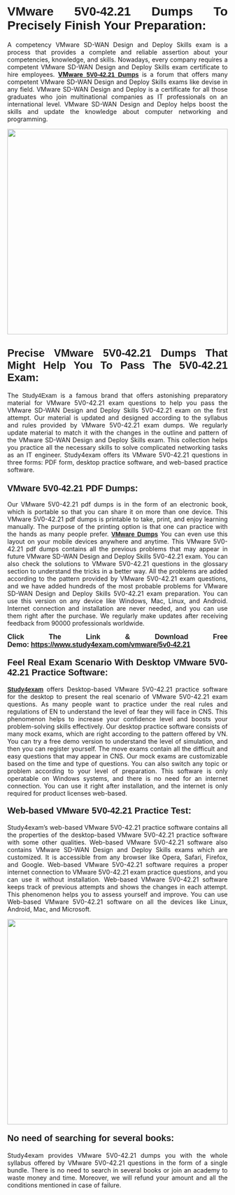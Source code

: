 <h1 style="text-align: justify;"><span style="font-family:Verdana,Geneva,sans-serif;"><strong>VMware 5V0-42.21 Dumps To Precisely Finish Your Preparation:</strong></span></h1>

<p style="text-align: justify;">A competency VMware SD-WAN Design and Deploy Skills exam is a process that provides a complete and reliable assertion about your competencies, knowledge, and skills. Nowadays, every company requires a competent VMware SD-WAN Design and Deploy Skills exam certificate to hire employees. <a href="https://www.study4exam.com/vmware/5v0-42.21-valid-dumps"><strong>VMware</strong> <span style="font-family:Verdana,Geneva,sans-serif;"><strong>5V0-42.21 Dumps</strong></span></a> is a forum that offers many competent VMware SD-WAN Design and Deploy Skills exams like devise in any field. VMware SD-WAN Design and Deploy is a certificate for all those graduates who join multinational companies as IT professionals on an international level. VMware SD-WAN Design and Deploy helps boost the skills and update the knowledge about computer networking and programming.</p>

<p style="text-align: justify;"><a href="https://www.study4exam.com/vmware/5v0-42.21"><img alt="" src="https://lh3.googleusercontent.com/pw/AL9nZEVlv7Ske_7_4HBAyUdTuN-7WvZcN6USfD6boPasgRTsSOgYJDiupUICTUV6X1uu6AGge2hWciDKxhKOVo3NFQUTTQUskCQl05KIpPWzKoMrqE_mCRGOXTps-Wcp07HSL0DIbWWBcBIFUI3Ea8n_KHg=w1659-h933-no" style="width: 100%; height: 470px;" /></a></p>

<h2 style="text-align: justify;"><span style="font-family:Lucida Sans Unicode,Lucida Grande,sans-serif;"><strong><span style="font-size:24px;">Precise VMware 5V0-42.21 Dumps That Might Help You To Pass The 5V0-42.21 Exam:</span></strong></span></h2>

<p style="text-align: justify;">The <span style="font-family:Lucida Sans Unicode,Lucida Grande,sans-serif;">Study4Exam</span> is a famous brand that offers astonishing preparatory material for VMware 5V0-42.21 exam questions to help you pass the VMware SD-WAN Design and Deploy Skills 5V0-42.21 exam on the first attempt. Our material is updated and designed according to the syllabus and rules provided by VMware 5V0-42.21 exam dumps. We regularly update material to match it with the changes in the outline and pattern of the VMware SD-WAN Design and Deploy Skills exam. This collection helps you practice all the necessary skills to solve complicated networking tasks as an IT engineer. Study4exam offers its VMware 5V0-42.21 questions in three forms: PDF form, desktop practice software, and web-based practice software. </p>

<h3 style="text-align: justify;"><strong><span style="font-size:20px;"><span style="font-family:Lucida Sans Unicode,Lucida Grande,sans-serif;">VMware 5V0-42.21 PDF Dumps:</span></span></strong></h3>

<p style="text-align: justify;">Our VMware 5V0-42.21 pdf dumps is in the form of an electronic book, which is portable so that you can share it on more than one device. This VMware 5V0-42.21 pdf dumps is printable to take, print, and enjoy learning manually. The purpose of the printing option is that one can practice with the hands as many people prefer. <a href="https://www.study4exam.com/vmware-exams"><span style="font-family:Lucida Sans Unicode,Lucida Grande,sans-serif;"><strong>VMware Dumps</strong></span></a> You can even use this layout on your mobile devices anywhere and anytime. This VMware 5V0-42.21 pdf dumps contains all the previous problems that may appear in future VMware SD-WAN Design and Deploy Skills 5V0-42.21 exam. You can also check the solutions to VMware 5V0-42.21 questions in the glossary section to understand the tricks in a better way. All the problems are added according to the pattern provided by VMware 5V0-42.21 exam questions, and we have added hundreds of the most probable problems for VMware SD-WAN Design and Deploy Skills 5V0-42.21 exam preparation. You can use this version on any device like Windows, Mac, Linux, and Android. Internet connection and installation are never needed, and you can use them right after the purchase. We regularly make updates after receiving feedback from 90000 professionals worldwide.</p>

<p style="text-align: justify;"><span style="font-family:Lucida Sans Unicode,Lucida Grande,sans-serif;"><strong><span style="font-size:16px;">Click The Link & Download Free Demo:</span></strong></span> <strong><span style="font-family:Lucida Sans Unicode,Lucida Grande,sans-serif;"><span style="font-size:16px;"><a href="https://www.study4exam.com/vmware/5v0-42.21">https://www.study4exam.com/vmware/5v0-42.21</a></span></span></strong></p>

<h4 style="text-align: justify;"><strong><span style="font-family:Lucida Sans Unicode,Lucida Grande,sans-serif;"><span style="font-size:20px;">Feel Real Exam Scenario With Desktop VMware 5V0-42.21 Practice Software:</span></span></strong></h4>

<p style="text-align: justify;"><a href="https://www.study4exam.com/"><span style="font-family:Verdana,Geneva,sans-serif;"><strong>Study4exam</strong></span></a> offers Desktop-based VMware 5V0-42.21 practice software for the desktop to present the real scenario of VMware 5V0-42.21 exam questions. As many people want to practice under the real rules and regulations of EN to understand the level of fear they will face in CNS. This phenomenon helps to increase your confidence level and boosts your problem-solving skills effectively. Our desktop practice software consists of many mock exams, which are right according to the pattern offered by VN. You can try a free demo version to understand the level of simulation, and then you can register yourself. The move exams contain all the difficult and easy questions that may appear in CNS. Our mock exams are customizable based on the time and type of questions. You can also switch any topic or problem according to your level of preparation. This software is only operatable on Windows systems, and there is no need for an internet connection. You can use it right after installation, and the internet is only required for product licenses web-based. </p>

<h4 style="text-align: justify;"><span style="font-family:Lucida Sans Unicode,Lucida Grande,sans-serif;"><strong><span style="font-size:20px;">Web-based VMware 5V0-42.21 Practice Test:</span></strong></span></h4>

<p style="text-align: justify;">Study4exam’s web-based VMware 5V0-42.21 practice software contains all the properties of the desktop-based VMware 5V0-42.21 practice software with some other qualities. Web-based VMware 5V0-42.21 software also contains VMware SD-WAN Design and Deploy Skills exams which are customized. It is accessible from any browser like Opera, Safari, Firefox, and Google. Web-based VMware 5V0-42.21 software requires a proper internet connection to VMware 5V0-42.21 exam practice questions, and you can use it without installation. Web-based VMware 5V0-42.21 software keeps track of previous attempts and shows the changes in each attempt. This phenomenon helps you to assess yourself and improve. You can use Web-based VMware 5V0-42.21 software on all the devices like Linux, Android, Mac, and Microsoft.</p>

<p style="text-align: center;"><a href="https://www.study4exam.com/vmware/5v0-42.21"><img alt="" src="https://lh3.googleusercontent.com/pw/AL9nZEUUSkRyvc4gudeH81RsLWSZLUIhDbbix90UQ4Nknl42MiPXhE2WvgE6ynXQK8mQ23j1q8BlcR3zkz-sugUKDhmp-cvdF7FN6gsDIAW958mBJ52F35JmoMau5RsT1NIRYA6usGyWQMtl6sjcUF3Hd-w=w1659-h933-no" style="width: 100%; height: 470px;" /></a></p>

<h4 style="text-align: justify;"><span style="font-family:Lucida Sans Unicode,Lucida Grande,sans-serif;"><strong><span style="font-size:20px;">No need of searching for several books:</span></strong></span></h4>

<p style="text-align: justify;">Study4exam provides VMware 5V0-42.21 dumps you with the whole syllabus offered by VMware 5V0-42.21 questions in the form of a single bundle. There is no need to search in several books or join an academy to waste money and time. Moreover, we will refund your amount and all the conditions mentioned in case of failure.</p>

